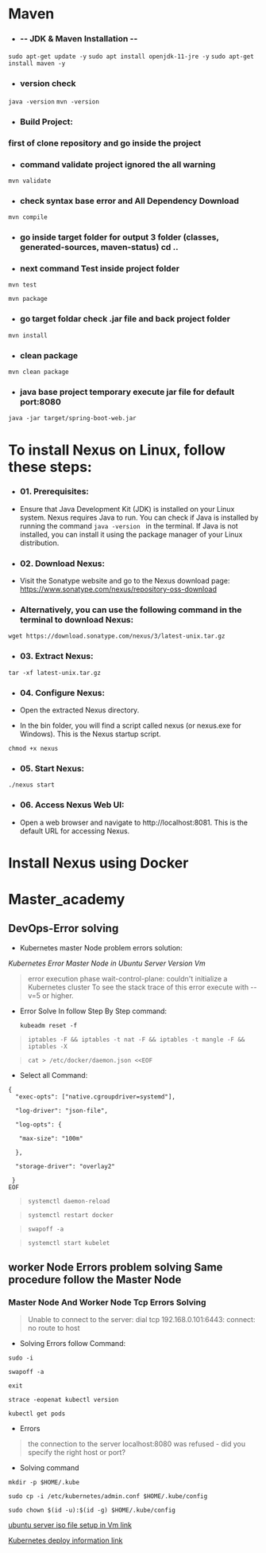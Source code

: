 # Maven 

* ### -- JDK & Maven Installation --

 ``sudo apt-get update -y``
  ``sudo apt install openjdk-11-jre -y``
    ``sudo apt-get install maven -y``

* ### version check 
` java -version `
` mvn -version `

* ### Build Project:
### first of clone repository and go inside the project

* ### command validate project ignored the all warning

` mvn validate ` 

* ### check syntax base error and All Dependency Download
` mvn compile `

* ### go inside target folder for output 3 folder (classes, generated-sources, maven-status) cd ..
* ### next command Test inside project folder
` mvn test `

` mvn package `

* ### go target foldar check .jar file and back project folder

` mvn install `

* ### clean package

` mvn clean package `

* ### java base project temporary execute jar file for default port:8080

` java -jar target/spring-boot-web.jar `
 
# To install Nexus on Linux, follow these steps:

* ### 01. Prerequisites:
* Ensure that Java Development Kit (JDK) is installed on your Linux system. Nexus requires Java to run. You can check if Java is installed by running the command ``java -version `` in the terminal. If Java is not installed, you can install it using the package manager of your Linux distribution.

* ### 02. Download Nexus:
* Visit the Sonatype website and go to the Nexus download page: https://www.sonatype.com/nexus/repository-oss-download

 * ###  Alternatively, you can use the following command in the terminal to download Nexus:

 `` wget https://download.sonatype.com/nexus/3/latest-unix.tar.gz ``

 * ### 03. Extract Nexus:
 `` tar -xf latest-unix.tar.gz ``

* ### 04. Configure Nexus:

* Open the extracted Nexus directory.
* In the bin folder, you will find a script called nexus (or nexus.exe for Windows). This is the Nexus startup script.

`` chmod +x nexus ``

* ###  05. Start Nexus:

`` ./nexus start ``

* ###  06. Access Nexus Web UI:
* Open a web browser and navigate to http://localhost:8081. This is the default URL for accessing Nexus.

# Install Nexus using Docker







# Master_academy 
## DevOps-Error solving
* Kubernetes master Node problem errors solution:

*Kubernetes Error Master Node in Ubuntu Server Version Vm*

> error execution phase wait-control-plane: couldn't initialize a Kubernetes 
> cluster To see the stack trace of this error execute with --v=5 or higher.

* Error Solve In follow Step By Step command:
 
  ``kubeadm reset -f``
 
 >``iptables -F && iptables -t nat -F && iptables -t mangle -F && iptables -X``
 
 >``cat > /etc/docker/daemon.json <<EOF``
 
 * Select all Command:
``` 
{
  "exec-opts": ["native.cgroupdriver=systemd"],
  
  "log-driver": "json-file",
  
  "log-opts": {
  
   "max-size": "100m"
	
  },
  
  "storage-driver": "overlay2"
  
 }
EOF 
```
 

>`systemctl daemon-reload`

>`systemctl restart docker`

>`swapoff -a`

>`systemctl start kubelet`


## worker Node Errors problem solving Same procedure follow the Master Node ##

### Master Node And Worker Node Tcp Errors Solving ###


>Unable to connect to the server: dial tcp 192.168.0.101:6443: connect: no route to host

* Solving Errors follow Command:

`sudo -i`

`swapoff -a`

`exit`

`strace -eopenat kubectl version`

`kubectl get pods`

* Errors

>the connection to the server localhost:8080 was refused - did you specify the right host or port?

* Solving command

```
mkdir -p $HOME/.kube

sudo cp -i /etc/kubernetes/admin.conf $HOME/.kube/config

sudo chown $(id -u):$(id -g) $HOME/.kube/config
```

[ubuntu server iso file setup in Vm link](https://hibbard.eu/install-ubuntu-virtual-box/)

[Kubernetes deploy information link](https://blog.radwell.codes/2021/05/provisioning-single-node-kubernetes-cluster-using-kubeadm-on-ubuntu-20-04/)


